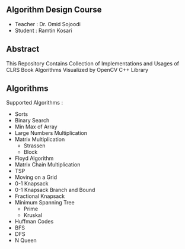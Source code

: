 ## Algorithm Design Course
* Teacher : Dr. Omid Sojoodi
* Student : Ramtin Kosari

## Abstract
This Repository Contains Collection of Implementations and Usages of CLRS Book Algorithms Visualized by OpenCV C++ Library

## Algorithms
Supported Algorithms :
* Sorts
* Binary Search
* Min Max of Array
* Large Numbers Multiplication
* Matrix Multiplication
  * Strassen
  * Block
* Floyd Algorithm
* Matrix Chain Multiplication
* TSP
* Moving on a Grid
* 0-1 Knapsack
* 0-1 Knapsack Branch and Bound
* Fractional Knapsack
* Minimum Spanning Tree
  * Prime
  * Kruskal
* Huffman Codes
* BFS
* DFS
* N Queen
